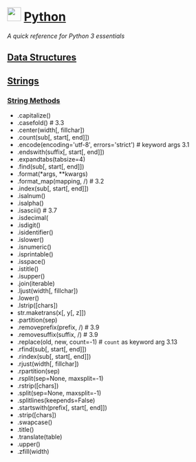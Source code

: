 <img src="https://www.python.org/static/img/python-logo-large.png" width="32"
/> [Python](https://docs.python.org/3/index.html)
===========

_A quick reference for Python 3 essentials_


## [Data Structures](https://docs.python.org/3/tutorial/datastructures.html)

## [Strings](https://docs.python.org/3/library/stdtypes.html#text-sequence-type-str)

### [String Methods](https://docs.python.org/3/library/stdtypes.html#string-methods)

* .capitalize()
* .casefold()  # 3.3
* .center(width[, fillchar])
* .count(sub[, start[, end]])
* .encode(encoding='utf-8', errors='strict')  # keyword args 3.1
* .endswith(suffix[, start[, end]])
* .expandtabs(tabsize=4)
* .find(sub[, start[, end]])
* .format(*args, **kwargs)
* .format_map(mapping, /)  # 3.2
* .index(sub[, start[, end]])
* .isalnum()
* .isalpha()
* .isascii()  # 3.7
* .isdecimal(
* .isdigit()
* .isidentifier()
* .islower()
* .isnumeric()
* .isprintable()
* .isspace()
* .istitle()
* .isupper()
* .join(iterable)
* .ljust(width[, fillchar])
* .lower()
* .lstrip([chars])
* str.maketrans(x[, y[, z]])
* .partition(sep)
* .removeprefix(prefix, /)  # 3.9
* .removesuffix(suffix, /)  # 3.9
* .replace(old, new, count=-1)  # `count` as keyword arg 3.13
* .rfind(sub[, start[, end]])
* .rindex(sub[, start[, end]])
* .rjust(width[, fillchar])
* .rpartition(sep)
* .rsplit(sep=None, maxsplit=-1)
* .rstrip([chars])
* .split(sep=None, maxsplit=-1)
* .splitlines(keepends=False)
* .startswith(prefix[, start[, end]])
* .strip([chars])
* .swapcase()
* .title()
* .translate(table)
* .upper()
* .zfill(width)
